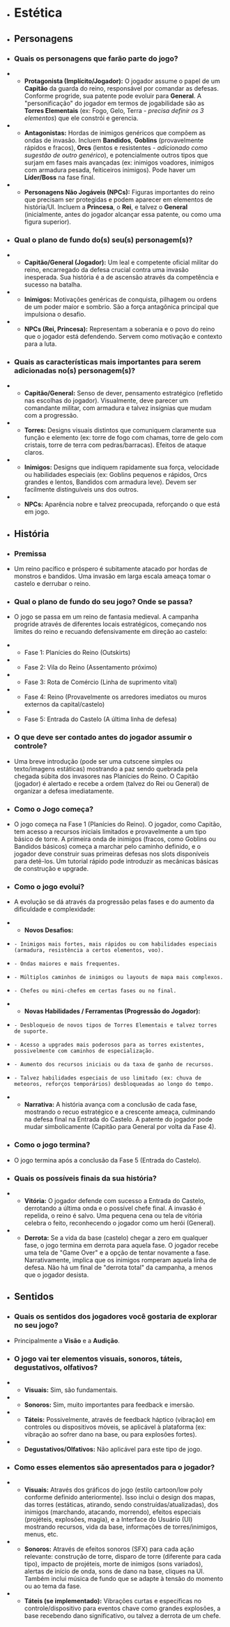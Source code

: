 
+ # Estética

+ ## Personagens
 
+ ### Quais os personagens que farão parte do jogo?
+   - **Protagonista (Implícito/Jogador):** O jogador assume o papel de um **Capitão** da guarda do reino, responsável por comandar as defesas. Conforme progride, sua patente pode evoluir para **General**. A "personificação" do jogador em termos de jogabilidade são as **Torres Elementais** (ex: Fogo, Gelo, Terra - *precisa definir os 3 elementos*) que ele constrói e gerencia.
+   - **Antagonistas:** Hordas de inimigos genéricos que compõem as ondas de invasão. Incluem **Bandidos**, **Goblins** (provavelmente rápidos e fracos), **Orcs** (lentos e resistentes - *adicionado como sugestão de outro genérico*), e potencialmente outros tipos que surjam em fases mais avançadas (ex: inimigos voadores, inimigos com armadura pesada, feiticeiros inimigos). Pode haver um **Líder/Boss** na fase final.
+   - **Personagens Não Jogáveis (NPCs):** Figuras importantes do reino que precisam ser protegidas e podem aparecer em elementos de história/UI. Incluem a **Princesa**, o **Rei**, e talvez o **General** (inicialmente, antes do jogador alcançar essa patente, ou como uma figura superior).

+ ### Qual o plano de fundo do(s) seu(s) personagem(s)?
+   - **Capitão/General (Jogador):** Um leal e competente oficial militar do reino, encarregado da defesa crucial contra uma invasão inesperada. Sua história é a de ascensão através da competência e sucesso na batalha.
+   - **Inimigos:** Motivações genéricas de conquista, pilhagem ou ordens de um poder maior e sombrio. São a força antagônica principal que impulsiona o desafio.
+   - **NPCs (Rei, Princesa):** Representam a soberania e o povo do reino que o jogador está defendendo. Servem como motivação e contexto para a luta.

+ ### Quais as características mais importantes para serem adicionadas no(s) personagem(s)?
+   - **Capitão/General:** Senso de dever, pensamento estratégico (refletido nas escolhas do jogador). Visualmente, deve parecer um comandante militar, com armadura e talvez insígnias que mudam com a progressão.
+   - **Torres:** Designs visuais distintos que comuniquem claramente sua função e elemento (ex: torre de fogo com chamas, torre de gelo com cristais, torre de terra com pedras/barracas). Efeitos de ataque claros.
+   - **Inimigos:** Designs que indiquem rapidamente sua força, velocidade ou habilidades especiais (ex: Goblins pequenos e rápidos, Orcs grandes e lentos, Bandidos com armadura leve). Devem ser facilmente distinguíveis uns dos outros.
+   - **NPCs:** Aparência nobre e talvez preocupada, reforçando o que está em jogo.

+ ## História

+ ### Premissa
+ Um reino pacífico e próspero é subitamente atacado por hordas de monstros e bandidos. Uma invasão em larga escala ameaça tomar o castelo e derrubar o reino.

+ ### Qual o plano de fundo do seu jogo? Onde se passa?
+ O jogo se passa em um reino de fantasia medieval. A campanha progride através de diferentes locais estratégicos, começando nos limites do reino e recuando defensivamente em direção ao castelo:
+   - Fase 1: Planícies do Reino (Outskirts)
+   - Fase 2: Vila do Reino (Assentamento próximo)
+   - Fase 3: Rota de Comércio (Linha de suprimento vital)
+   - Fase 4: Reino (Provavelmente os arredores imediatos ou muros externos da capital/castelo)
+   - Fase 5: Entrada do Castelo (A última linha de defesa)

+ ### O que deve ser contado antes do jogador assumir o controle?
+ Uma breve introdução (pode ser uma cutscene simples ou texto/imagens estáticas) mostrando a paz sendo quebrada pela chegada súbita dos invasores nas Planícies do Reino. O Capitão (jogador) é alertado e recebe a ordem (talvez do Rei ou General) de organizar a defesa imediatamente.

+ ### Como o Jogo começa?
+ O jogo começa na Fase 1 (Planícies do Reino). O jogador, como Capitão, tem acesso a recursos iniciais limitados e provavelmente a um tipo básico de torre. A primeira onda de inimigos (fracos, como Goblins ou Bandidos básicos) começa a marchar pelo caminho definido, e o jogador deve construir suas primeiras defesas nos slots disponíveis para detê-los. Um tutorial rápido pode introduzir as mecânicas básicas de construção e upgrade.

+ ### Como o jogo evolui?
+ A evolução se dá através da progressão pelas fases e do aumento da dificuldade e complexidade:
+   - **Novos Desafios:**
+     - Inimigos mais fortes, mais rápidos ou com habilidades especiais (armadura, resistência a certos elementos, voo).
+     - Ondas maiores e mais frequentes.
+     - Múltiplos caminhos de inimigos ou layouts de mapa mais complexos.
+     - Chefes ou mini-chefes em certas fases ou no final.
+   - **Novas Habilidades / Ferramentas (Progressão do Jogador):**
+     - Desbloqueio de novos tipos de Torres Elementais e talvez torres de suporte.
+     - Acesso a upgrades mais poderosos para as torres existentes, possivelmente com caminhos de especialização.
+     - Aumento dos recursos iniciais ou da taxa de ganho de recursos.
+     - Talvez habilidades especiais de uso limitado (ex: chuva de meteoros, reforços temporários) desbloqueadas ao longo do tempo.
+   - **Narrativa:** A história avança com a conclusão de cada fase, mostrando o recuo estratégico e a crescente ameaça, culminando na defesa final na Entrada do Castelo. A patente do jogador pode mudar simbolicamente (Capitão para General por volta da Fase 4).

+ ### Como o jogo termina?
+ O jogo termina após a conclusão da Fase 5 (Entrada do Castelo).

+ ### Quais os possíveis finais da sua história?
+   - **Vitória:** O jogador defende com sucesso a Entrada do Castelo, derrotando a última onda e o possível chefe final. A invasão é repelida, o reino é salvo. Uma pequena cena ou tela de vitória celebra o feito, reconhecendo o jogador como um herói (General).
+   - **Derrota:** Se a vida da base (castelo) chegar a zero em qualquer fase, o jogo termina em derrota para aquela fase. O jogador recebe uma tela de "Game Over" e a opção de tentar novamente a fase. Narrativamente, implica que os inimigos romperam aquela linha de defesa. Não há um final de "derrota total" da campanha, a menos que o jogador desista.
 
+ ## Sentidos

+ ### Quais os sentidos dos jogadores você gostaria de explorar no seu jogo?
+ Principalmente a **Visão** e a **Audição**.

+ ### O jogo vai ter elementos visuais, sonoros, táteis, degustativos, olfativos?
+   - **Visuais:** Sim, são fundamentais.
+   - **Sonoros:** Sim, muito importantes para feedback e imersão.
+   - **Táteis:** Possivelmente, através de feedback háptico (vibração) em controles ou dispositivos móveis, se aplicável à plataforma (ex: vibração ao sofrer dano na base, ou para explosões fortes).
+   - **Degustativos/Olfativos:** Não aplicável para este tipo de jogo.

+ ### Como esses elementos são apresentados para o jogador?
+   - **Visuais:** Através dos gráficos do jogo (estilo cartoon/low poly conforme definido anteriormente). Isso inclui o design dos mapas, das torres (estáticas, atirando, sendo construídas/atualizadas), dos inimigos (marchando, atacando, morrendo), efeitos especiais (projéteis, explosões, magia), e a Interface do Usuário (UI) mostrando recursos, vida da base, informações de torres/inimigos, menus, etc.
+   - **Sonoros:** Através de efeitos sonoros (SFX) para cada ação relevante: construção de torre, disparo de torre (diferente para cada tipo), impacto de projéteis, morte de inimigos (sons variados), alertas de início de onda, sons de dano na base, cliques na UI. Também inclui música de fundo que se adapte à tensão do momento ou ao tema da fase.
+   - **Táteis (se implementado):** Vibrações curtas e específicas no controle/dispositivo para eventos chave como grandes explosões, a base recebendo dano significativo, ou talvez a derrota de um chefe.
